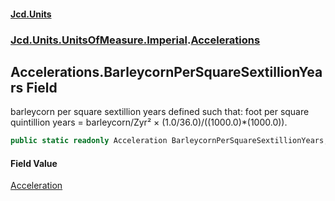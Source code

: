 #### [Jcd.Units](index.md 'index')
### [Jcd.Units.UnitsOfMeasure.Imperial](Jcd.Units.UnitsOfMeasure.Imperial.md 'Jcd.Units.UnitsOfMeasure.Imperial').[Accelerations](Accelerations.md 'Jcd.Units.UnitsOfMeasure.Imperial.Accelerations')

## Accelerations.BarleycornPerSquareSextillionYears Field

barleycorn per square sextillion years defined such that: foot per square quintillion years = barleycorn/Zyr² ×
(1.0/36.0)/((1000.0)*(1000.0)).

```csharp
public static readonly Acceleration BarleycornPerSquareSextillionYears;
```

#### Field Value
[Acceleration](Acceleration.md 'Jcd.Units.UnitTypes.Acceleration')